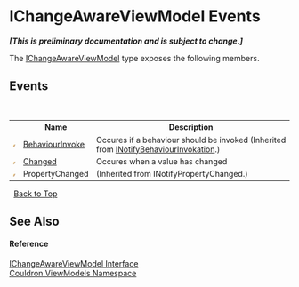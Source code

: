 # IChangeAwareViewModel Events
 _**\[This is preliminary documentation and is subject to change.\]**_

The <a href="T_Couldron_ViewModels_IChangeAwareViewModel">IChangeAwareViewModel</a> type exposes the following members.


## Events
&nbsp;<table><tr><th></th><th>Name</th><th>Description</th></tr><tr><td>![Public event](media/pubevent.gif "Public event")</td><td><a href="E_Couldron_INotifyBehaviourInvokation_BehaviourInvoke">BehaviourInvoke</a></td><td>
Occures if a behaviour should be invoked
 (Inherited from <a href="T_Couldron_INotifyBehaviourInvokation">INotifyBehaviourInvokation</a>.)</td></tr><tr><td>![Public event](media/pubevent.gif "Public event")</td><td><a href="E_Couldron_ViewModels_IChangeAwareViewModel_Changed">Changed</a></td><td>
Occures when a value has changed</td></tr><tr><td>![Public event](media/pubevent.gif "Public event")</td><td>PropertyChanged</td><td> (Inherited from INotifyPropertyChanged.)</td></tr></table>&nbsp;
<a href="#ichangeawareviewmodel-events">Back to Top</a>

## See Also


#### Reference
<a href="T_Couldron_ViewModels_IChangeAwareViewModel">IChangeAwareViewModel Interface</a><br /><a href="N_Couldron_ViewModels">Couldron.ViewModels Namespace</a><br />